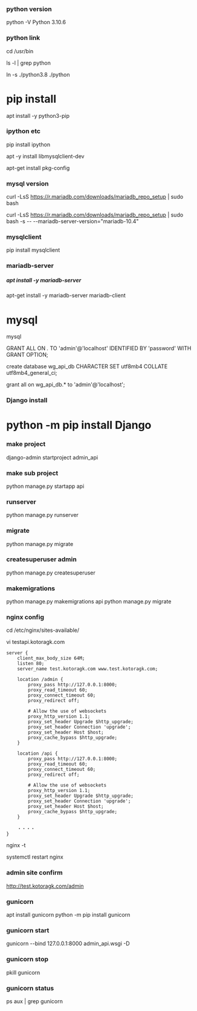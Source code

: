 ### python version
python -V
Python 3.10.6

### python link
cd /usr/bin

ls -l | grep python

ln -s ./python3.8 ./python

# pip install
apt install -y python3-pip

### ipython etc
pip install ipython

apt -y install libmysqlclient-dev

apt-get install pkg-config

### mysql version
curl -LsS https://r.mariadb.com/downloads/mariadb_repo_setup | sudo bash

curl -LsS https://r.mariadb.com/downloads/mariadb_repo_setup | sudo bash -s -- --mariadb-server-version="mariadb-10.4"

### mysqlclient
pip install mysqlclient

### mariadb-server
##### apt install -y mariadb-server
apt-get install -y mariadb-server mariadb-client

# mysql
mysql

GRANT ALL ON *.* TO 'admin'@'localhost' IDENTIFIED BY 'password' WITH GRANT OPTION;

create database wg_api_db CHARACTER SET utf8mb4 COLLATE utf8mb4_general_ci;

grant all on wg_api_db.* to 'admin'@'localhost';

### Django install
# python -m pip install Django

### make project
django-admin startproject admin_api

### make sub project
python manage.py startapp api

### runserver
python manage.py runserver

### migrate
python manage.py migrate

### createsuperuser admin
python manage.py createsuperuser

### makemigrations
python manage.py makemigrations api
python manage.py migrate

### nginx config
cd /etc/nginx/sites-available/

vi testapi.kotoragk.com

```config
server {
    client_max_body_size 64M;
    listen 80;
    server_name test.kotoragk.com www.test.kotoragk.com;

    location /admin {
        proxy_pass http://127.0.0.1:8000;
        proxy_read_timeout 60;
        proxy_connect_timeout 60;
        proxy_redirect off;

        # Allow the use of websockets
        proxy_http_version 1.1;
        proxy_set_header Upgrade $http_upgrade;
        proxy_set_header Connection 'upgrade';
        proxy_set_header Host $host;
        proxy_cache_bypass $http_upgrade;
    }

    location /api {
        proxy_pass http://127.0.0.1:8000;
        proxy_read_timeout 60;
        proxy_connect_timeout 60;
        proxy_redirect off;

        # Allow the use of websockets
        proxy_http_version 1.1;
        proxy_set_header Upgrade $http_upgrade;
        proxy_set_header Connection 'upgrade';
        proxy_set_header Host $host;
        proxy_cache_bypass $http_upgrade;
    }

    ・・・・
}
```

nginx -t

systemctl restart nginx

### admin site confirm
http://test.kotoragk.com/admin

### gunicorn
apt install gunicorn
python -m pip install gunicorn

### gunicorn start
gunicorn --bind 127.0.0.1:8000 admin_api.wsgi -D

### gunicorn stop
pkill gunicorn

### gunicorn status
ps aux | grep gunicorn